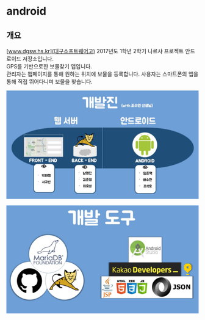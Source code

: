 # android
## 개요
[www.dgsw.hs.kr](대구소프트웨어고) 2017년도 1학년 2학기 나르샤 프로젝트 안드로이드 저장소입니다. <br>
GPS를 기반으로한 보물찾기 앱입니다. <br>
관리자는 왭페이지를 통해 원하는 위치에 보물을 등록합니다. 사용자는 스마트폰의 앱을 통해 직접 뛰어다니며 보물을 찾습니다. <br>

![1](./2017.12.24%20부자가%20될꺼야%20발표자료4/슬라이드4.JPG)

![2](./2017.12.24%20부자가%20될꺼야%20발표자료4/슬라이드5.JPG)
